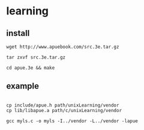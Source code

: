 # learning

## install

```shell
wget http://www.apuebook.com/src.3e.tar.gz

tar zxvf src.3e.tar.gz

cd apue.3e && make

```

## example

```

cp include/apue.h path/unixLearning/vendor
cp lib/libapue.a path/c/unixLearning/vendor

gcc myls.c -o myls -I../vendor -L../vendor -lapue

```
